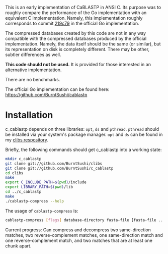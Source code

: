 This is an early implementation of CaBLASTP in ANSI C. Its purpose was to 
roughly compare the performance of the Go implementation with an equivalent C 
implementation. Namely, this implementation roughly corresponds to commit
[219c79](https://github.com/BurntSushi/cablastp/commit/219c792c0ab2d5d46d791dbd237f4d09ea3fccf3)
in the official Go implementation.

The compressed databases created by this code are not in any way compatible 
with the compressed databases produced by the official implementation. Namely, 
the data itself should be the same (or similar), but its representation on disk 
is completely different. There may be other, subtler differences as well.

**This code should not be used.** It is provided for those interested in an
alternative implementation.

There are no benchmarks.

The official Go implementation can be found here:
https://github.com/BurntSushi/cablastp


Installation
============
c_cablastp depends on three libraries: `opt`, `ds` and `pthread`. `pthread` 
should be installed via your system's package manager. `opt` and `ds` can be 
found in my [clibs respository](https://github.com/BurntSushi/clibs).

Briefly, the following commands should get c_cablastp into a working state:

```bash
mkdir c_cablastp
git clone git://github.com/BurntSushi/clibs
git clone git://github.com/BurntSushi/c_cablastp
cd clibs
make
export C_INCLUDE_PATH=$(pwd)/include
export LIBRARY_PATH=$(pwd)/lib
cd ../c_cablastp
make
./cablastp-compress --help
```

The usage of `cablastp-compress` is:

```bash
cablastp-compress [flags] database-directory fasta-file [fasta-file ...]
```


Current progress:  Can compress and decompress two same-direction matches, two reverse-complement matches,
one same-direction match and one reverse-complement match, and two matches that are at least one chunk
apart.
